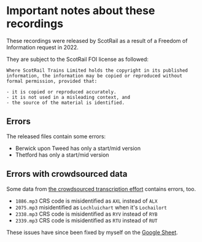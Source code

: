 # Important notes about these recordings

These recordings were released by ScotRail as a result of a Freedom of Information request in 2022.

They are subject to the ScotRail FOI license as followed:

```
Where ScotRail Trains Limited holds the copyright in its published information, the information may be copied or reproduced without formal permission, provided that:

- it is copied or reproduced accurately.
- it is not used in a misleading context, and
- the source of the material is identified.
```

## Errors

The released files contain some errors:

- Berwick upon Tweed has only a start/mid version
- Thetford has only a start/mid version

## Errors with crowdsourced data

Some data from [the crowdsourced transcription effort](https://github.com/matteason/scotrail-announcements-june-2022) contains errors, too.

- `1886.mp3` CRS code is misidentified as `AXL` instead of `ALX`
- `2075.mp3` misidentified as `Lochluichart` when it's `Lochailort`
- `2338.mp3` CRS code is misidentified as `RYV` instead of `RYB`
- `2339.mp3` CRS code is misidentified as `RTU` instead of `RUT`

These issues have since been fixed by myself on the
[Google Sheet](https://docs.google.com/spreadsheets/d/1jAtNLBXLYwTraaC_IGAAs53jJWWEQUtFrocS5jW31JM/edit?usp=sharing).
